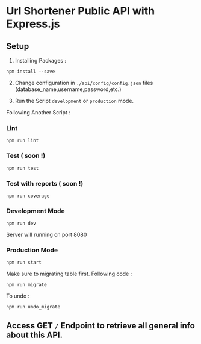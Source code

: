 # Url Shortener Public API with Express.js

## Setup
1. Installing Packages :
```
npm install --save
```
2. Change configuration in ```./api/config/config.json``` files (database_name,username,password,etc.)

3. Run the Script ``` development ``` or ``` production ``` mode.

Following Another Script :

### Lint

```
npm run lint
```

### Test ( soon !)

```
npm run test
```
### Test with reports ( soon !)
```
npm run coverage
```

### Development Mode

```
npm run dev
```
Server will running on port 8080

### Production Mode

```
npm run start
```
Make sure to migrating table first. Following code :
```
npm run migrate
```
To undo :
```
npm run undo_migrate
```


## Access GET ``` / ```  Endpoint to retrieve all general info about this API.

